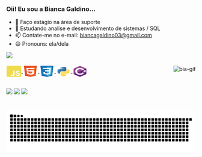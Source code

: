 ### Oii! Eu sou a Bianca Galdino...

- 🔭 Faço estágio na área de suporte
- 🌱 Estudando analise e desenvolvimento de sistemas / SQL
- 📫 Contate-me no e-mail: biancagaldino03@gmail.com
- 😄 Pronouns: ela/dela

 <div>
  <a href="https://github.com/biancagaldino">
  <img height="180em" src="https://github-readme-stats.vercel.app/api?username=biancagaldino&show_icons=true&theme=radical&include_all_commits=true&count_private=true"/>
</div>
  
<div style="display: inline_block"><br>
  <img align="center" alt="bia-Js" height="30" width="40" src="https://raw.githubusercontent.com/devicons/devicon/master/icons/javascript/javascript-plain.svg">
  <img align="center" alt="bia-HTML" height="30" width="40" src="https://raw.githubusercontent.com/devicons/devicon/master/icons/html5/html5-original.svg">
  <img align="center" alt="bia-CSS" height="30" width="40" src="https://raw.githubusercontent.com/devicons/devicon/master/icons/css3/css3-original.svg">
  <img align="center" alt="bia-Python" height="30" width="40" src="https://raw.githubusercontent.com/devicons/devicon/master/icons/python/python-original.svg">
  <img align="center" alt="bia-Csharp" height="30" width="40" src="https://raw.githubusercontent.com/devicons/devicon/master/icons/csharp/csharp-original.svg">
  <img height= "120em" align="right" alt="bia-gif" src="https://i.picasion.com/pic91/6e7dbd34a784e3c6fd18dc9b35eae70b.gif">
</div>

  ##

<div> 
 <a href="https://discord.com/channels/biag#4666" target="_blank"><img src="https://img.shields.io/badge/Discord-7289DA?style=for-the-badge&logo=discord&logoColor=white" target="_blank"></a> 
  <a href = "mailto:biancagaldino03@gmail.com"><img src="https://img.shields.io/badge/-Gmail-%23333?style=for-the-badge&logo=gmail&logoColor=white" target="_blank"></a>
  <a href= "https://www.linkedin.com/in/bianca-galdino-2452261b2/" target="_blank"><img src="https://img.shields.io/badge/-LinkedIn-%230077B5?style=for-the-badge&logo=linkedin&logoColor=white" target="_blank"></a> 
 
  ![Snake animation](https://github.com/biancagaldino/biancagaldino/blob/output/github-contribution-grid-snake.svg)
</div>
